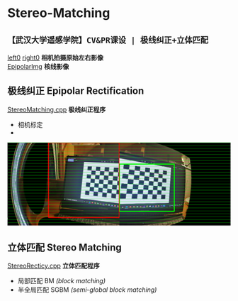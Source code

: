 # Stereo-Matching
## `【武汉大学遥感学院】CV&PR课设 | 极线纠正+立体匹配`

[left0](./left0) [right0](./right0) **相机拍摄原始左右影像**  
[EpipolarImg](./EpipolarImg) **核线影像** 

## 极线纠正 Epipolar Rectification
[StereoMatching.cpp](./StereoMatching.cpp) **极线纠正程序**  
- 相机标定
- 
<img src="show/epipolar.png" width="700">

## 立体匹配 Stereo Matching
[StereoRecticy.cpp](./StereoMatching.cpp) **立体匹配程序**  
- 局部匹配 BM *(block matching)*
- 半全局匹配 SGBM *(semi-global block matching)*
 
 
